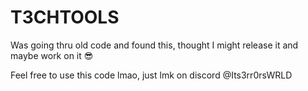 # T3CHTOOLS

Was going thru old code and found this, thought I might release it and maybe work on it 😎

Feel free to use this code lmao, just lmk on discord @Its3rr0rsWRLD